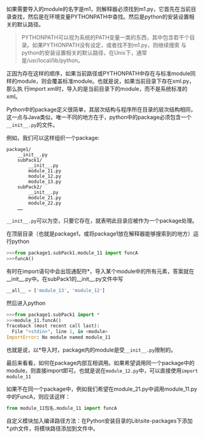 如果需要导入的module的名字是m1，则解释器必须找到m1.py，它首先在当前目录查找，然后是在环境变量PYTHONPATH中查找。然后是python的安装设置相关的默认路径。
> PYTHONPATH可以视为系统的PATH变量一类的东西，其中包含若干个目录。如果PYTHONPATH没有设定，或者找不到m1.py，则继续搜索 与python的安装设置相关的默认路径，在Unix下，通常是/usr/local/lib/python。

正因为存在这样的顺序，如果当前路径或PYTHONPATH中存在与标准module同样的module，则会覆盖标准module。也就是说，如果当前目录下存在xml.py，那么执 行import xml时，导入的是当前目录下的module，而不是系统标准的xml。

Python中的package定义很简单，其层次结构与程序所在目录的层次结构相同，这一点与Java类似，唯一不同的地方在于，python中的package必须包含一个`__init__.py`的文件。

例如，我们可以这样组织一个package:

```
package1/
    __init__.py
    subPack1/
        __init__.py
        module_11.py
        module_12.py
        module_13.py
    subPack2/
        __init__.py
        module_21.py
        module_22.py
    ……
```
`__init__.py`可以为空，只要它存在，就表明此目录应被作为一个package处理。

在顶层目录（也就是package1，或将package1放在解释器能够搜索到的地方）运行python

```Python
>>>from package1.subPack1.module_11 import funcA
>>>funcA()
```
有时在import语句中会出现通配符*，导入某个module中的所有元素，答案就在__init__.py中。在subPack1的__init__.py文件中写

```Python
__all__ = ['module_13', 'module_12']
```
然后进入python

```Python
>>>from package1.subPack1 import *
>>>module_11.funcA()
Traceback (most recent call last):
  File "<stdin>", line 1, in <module>
ImportError: No module named module_11
```
也就是说，以*导入时，package内的module是受`__init__.py`限制的。

最后来看看，如何在package内部互相调用。如果希望调用同一个package中的module，则直接import即可。也就是说在`module_12.py`中，可以直接使用`import module_11`

如果不在同一个package中，例如我们希望在module_21.py中调用module_11.py中的FuncA，则应该这样：

```Python
from module_11包名.module_11 import funcA
```

自定义模块加入编译路径方法：在Python安装目录的Lib\site-packages下添加*.pth文件，将模块路径添加到文件中。